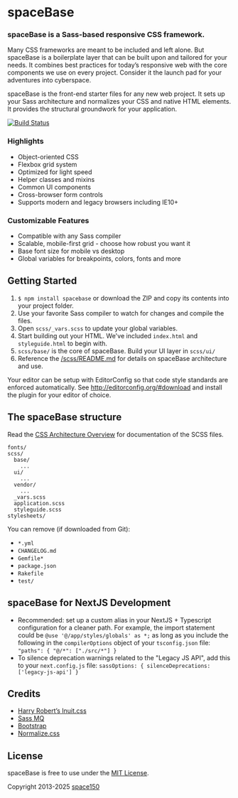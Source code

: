 spaceBase
=========

### spaceBase is a Sass-based responsive CSS framework.

Many CSS frameworks are meant to be included and left alone. But spaceBase is a boilerplate layer that can be built upon and tailored for your needs. It combines best practices for today’s responsive web with the core components we use on every project. Consider it the launch pad for your adventures into cyberspace.

spaceBase is the front-end starter files for any new web project. It sets up your Sass architecture and normalizes your CSS and native HTML elements. It provides the structural groundwork for your application.

[![Build Status](https://img.shields.io/travis/space150/spaceBase.svg?style=flat-square)](https://travis-ci.org/space150/spaceBase)

### Highlights

* Object-oriented CSS
* Flexbox grid system
* Optimized for light speed
* Helper classes and mixins
* Common UI components
* Cross-browser form controls
* Supports modern and legacy browsers including IE10+

### Customizable Features

* Compatible with any Sass compiler
* Scalable, mobile-first grid - choose how robust you want it
* Base font size for mobile vs desktop
* Global variables for breakpoints, colors, fonts and more

## Getting Started

1. `$ npm install spacebase` or download the ZIP and copy its contents into your project folder.
2. Use your favorite Sass compiler to watch for changes and compile the files.
3. Open `scss/_vars.scss` to update your global variables.
4. Start building out your HTML. We've included `index.html` and `styleguide.html` to begin with.
5. `scss/base/` is the core of spaceBase. Build your UI layer in `scss/ui/`
6. Reference the [/scss/README.md](scss/README.md) for details on spaceBase architecture and use.

Your editor can be setup with EditorConfig so that code style standards are enforced automatically. See http://editorconfig.org/#download and install the plugin for your editor of choice.

## The spaceBase structure

Read the [CSS Architecture Overview](scss/README.md) for documentation of the SCSS files.

```
fonts/
scss/
  base/
    ...
  ui/
    ...
  vendor/
    ...
  _vars.scss
  application.scss
  styleguide.scss
stylesheets/
```

You can remove (if downloaded from Git):
- `*.yml`
- `CHANGELOG.md`
- `Gemfile*`
- `package.json`
- `Rakefile`
- `test/`

## spaceBase for NextJS Development
- Recommended: set up a custom alias in your NextJS + Typescript configuration for a cleaner path. For example, the import statement could be `@use '@/app/styles/globals' as *;` as long as you include the following in the `compilerOptions` object of your `tsconfig.json` file: `"paths": { "@/*": ["./src/*"] }`
- To silence deprecation warnings related to the "Legacy JS API", add this to your `next.config.js` file: `sassOptions: { silenceDeprecations: ['legacy-js-api'] }`

## Credits

* [Harry Robert’s Inuit.css](https://github.com/csswizardry/inuit.css)
* [Sass MQ](https://github.com/sass-mq/sass-mq)
* [Bootstrap](http://getbootstrap.com)
* [Normalize.css](http://necolas.github.io/normalize.css)

## License

spaceBase is free to use under the [MIT License](LICENSE.md).

Copyright 2013-2025 [space150](http://www.space150.com)
